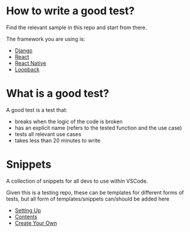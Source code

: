 # How to write a good test?

Find the relevant sample in this repo and start from there.

The framework you are using is:

- [Django](documentation-tree/django.md)
- [React](documentation-tree/react.md)
- [React Native](documentation-tree/react-native.md)
- [Loopback](documentation-tree/loopback.md)

# What is a good test?

A good test is a test that:

- breaks when the logic of the code is broken
- has an explicit name (refers to the tested function and the use case)
- tests all relevant use cases
- takes less than 20 minutes to write

# Snippets

A collection of snippets for all devs to use within VSCode.

Given this is a testing repo, these can be templates for different forms of tests, but all form of templates/snippets can/should be added here

- [Setting Up](./snippets/docs/setup.md)
- [Contents](./snippets/docs/contents.md)
- [Create Your Own](./snippets/docs/create.md)
